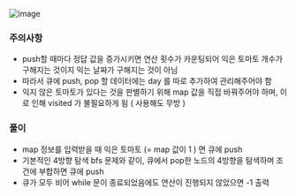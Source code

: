 ![image](https://github.com/user-attachments/assets/0f325806-a665-4976-8a35-0e5fdd8d89ba)

### 주의사항 
- push할 때마다 정답 값을 증가시키면 연산 횟수가 카운팅되어 익은 토마토 개수가 구해지는 것이지 익는 날짜가 구해지는 것이 아님
- 따라서 큐에 push, pop 할 데이터에는 day 를 따로 추가하여 관리해주어야 함
- 익지 않은 토마토가 있다는 것을 판별하기 위해 map 값을 직접 바꿔주어야 하며, 이로 인해 visited 가 불필요하게 됨 ( 사용해도 무방 )

### 풀이
- map 정보를 입력받을 때 익은 토마토 (= map 값이 1 ) 면 큐에 push
- 기본적인 4방향 탐색 bfs 문제와 같이, 큐에서 pop한 노드의 4방향을 탐색하며 조건에 부합하면 큐에 push
- 큐가 모두 비어 while 문이 종료되었음에도 연산이 진행되지 않았으면 -1 출력